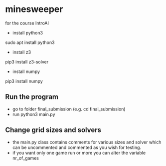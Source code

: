 # minesweeper
for the course IntroAI

- install python3 

sudo apt install python3

- install z3

pip3 install z3-solver

- install numpy

pip3 install numpy


## Run the program

- go to folder final_submission (e.g. cd final_submission)
- run python3 main.py


## Change grid sizes and solvers

- the main.py class contains comments for various sizes and solver which can be uncommented and commented as you wish for testing.
- if you want only one game run or more you can alter the variable nr_of_games